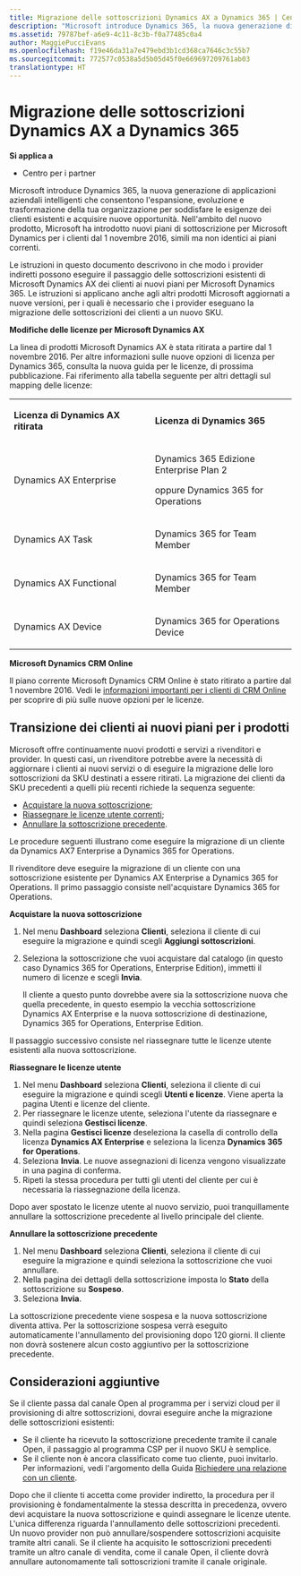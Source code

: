 ```yaml
---
title: Migrazione delle sottoscrizioni Dynamics AX a Dynamics 365 | Centro
description: "Microsoft introduce Dynamics 365, la nuova generazione di applicazioni aziendali intelligenti che consentono l&quot;espansione, evoluzione e trasformazione della tua organizzazione per soddisfare le esigenze dei clienti esistenti e acquisire nuove opportunità."
ms.assetid: 79787bef-a6e9-4c11-8c3b-f0a77485c0a4
author: MaggiePucciEvans
ms.openlocfilehash: f19e46da31a7e479ebd3b1cd368ca7646c3c55b7
ms.sourcegitcommit: 772577c0538a5d5b05d45f0e669697209761ab03
translationtype: HT
---
```

# <a name="migrate-dynamics-ax-subscriptions-to-dynamics-365"></a>Migrazione delle sottoscrizioni Dynamics AX a Dynamics 365

**Si applica a**

-  Centro per i partner

Microsoft introduce Dynamics 365, la nuova generazione di applicazioni aziendali intelligenti che consentono l'espansione, evoluzione e trasformazione della tua organizzazione per soddisfare le esigenze dei clienti esistenti e acquisire nuove opportunità. Nell'ambito del nuovo prodotto, Microsoft ha introdotto nuovi piani di sottoscrizione per Microsoft Dynamics per i clienti dal 1 novembre 2016, simili ma non identici ai piani correnti.

Le istruzioni in questo documento descrivono in che modo i provider indiretti possono eseguire il passaggio delle sottoscrizioni esistenti di Microsoft Dynamics AX dei clienti ai nuovi piani per Microsoft Dynamics 365. Le istruzioni si applicano anche agli altri prodotti Microsoft aggiornati a nuove versioni, per i quali è necessario che i provider eseguano la migrazione delle sottoscrizioni dei clienti a un nuovo SKU.

**Modifiche delle licenze per Microsoft Dynamics AX**

La linea di prodotti Microsoft Dynamics AX è stata ritirata a partire dal 1 novembre 2016. Per altre informazioni sulle nuove opzioni di licenza per Dynamics 365, consulta la nuova guida per le licenze, di prossima pubblicazione. Fai riferimento alla tabella seguente per altri dettagli sul mapping delle licenze:

<table>
<colgroup>
<col width="50%" />
<col width="50%" />
</colgroup>
<tbody>
<tr class="odd">
<td><p><strong>Licenza di Dynamics AX ritirata</strong></p></td>
<td><p><strong>Licenza di Dynamics 365</strong></p></td>
</tr>
<tr class="even">
<td><p>Dynamics AX Enterprise</p></td>
<td><p>Dynamics 365 Edizione Enterprise Plan 2</p>
<p>oppure Dynamics 365 for Operations</p></td>
</tr>
<tr class="odd">
<td><p>Dynamics AX Task</p></td>
<td><p>Dynamics 365 for Team Member</p></td>
</tr>
<tr class="even">
<td><p>Dynamics AX Functional</p></td>
<td><p>Dynamics 365 for Team Member</p></td>
</tr>
<tr class="odd">
<td><p>Dynamics AX Device</p></td>
<td><p>Dynamics 365 for Operations Device</p></td>
</tr>
</tbody>
</table>

 

**Microsoft Dynamics CRM Online**

Il piano corrente Microsoft Dynamics CRM Online è stato ritirato a partire dal 1 novembre 2016. Vedi le [informazioni importanti per i clienti di CRM Online](https://go.microsoft.com/fwlink/?linkid=831667) per scoprire di più sulle nuove opzioni per le licenze.

## <a name="transition-customers-to-new-product-plans"></a>Transizione dei clienti ai nuovi piani per i prodotti


Microsoft offre continuamente nuovi prodotti e servizi a rivenditori e provider. In questi casi, un rivenditore potrebbe avere la necessità di aggiornare i clienti ai nuovi servizi o di eseguire la migrazione delle loro sottoscrizioni da SKU destinati a essere ritirati. La migrazione dei clienti da SKU precedenti a quelli più recenti richiede la sequenza seguente:

-   [Acquistare la nuova sottoscrizione](#manual-subscription-migration-purchasenewsubsc);
-   [Riassegnare le licenze utente correnti](#manual-subscription-migration-reassignlicenses);
-   [Annullare la sottoscrizione precedente](#manual-subscription-migration-cancelsubscriptions).

Le procedure seguenti illustrano come eseguire la migrazione di un cliente da Dynamics AX7 Enterprise a Dynamics 365 for Operations.

<a href="" id="purchasenewsubsc"></a>Il rivenditore deve eseguire la migrazione di un cliente con una sottoscrizione esistente per Dynamics AX Enterprise a Dynamics 365 for Operations. Il primo passaggio consiste nell'acquistare Dynamics 365 for Operations.

**Acquistare la nuova sottoscrizione**

1.  Nel menu **Dashboard** seleziona **Clienti**, seleziona il cliente di cui eseguire la migrazione e quindi scegli **Aggiungi sottoscrizioni**.
2.  Seleziona la sottoscrizione che vuoi acquistare dal catalogo (in questo caso Dynamics 365 for Operations, Enterprise Edition), immetti il numero di licenze e scegli **Invia**.

    Il cliente a questo punto dovrebbe avere sia la sottoscrizione nuova che quella precedente, in questo esempio la vecchia sottoscrizione Dynamics AX Enterprise e la nuova sottoscrizione di destinazione, Dynamics 365 for Operations, Enterprise Edition.

<a href="" id="reassignlicenses"></a> Il passaggio successivo consiste nel riassegnare tutte le licenze utente esistenti alla nuova sottoscrizione.

**Riassegnare le licenze utente**

1.  Nel menu **Dashboard** seleziona **Clienti**, seleziona il cliente di cui eseguire la migrazione e quindi scegli **Utenti e licenze**. Viene aperta la pagina Utenti e licenze del cliente.
2.  Per riassegnare le licenze utente, seleziona l'utente da riassegnare e quindi seleziona **Gestisci licenze**.
3.  Nella pagina **Gestisci licenze** deseleziona la casella di controllo della licenza **Dynamics AX Enterprise** e seleziona la licenza **Dynamics 365 for Operations**.
4.  Seleziona **Invia**. Le nuove assegnazioni di licenza vengono visualizzate in una pagina di conferma.
5.  Ripeti la stessa procedura per tutti gli utenti del cliente per cui è necessaria la riassegnazione della licenza.

<a href="" id="cancelsubscriptions"></a> Dopo aver spostato le licenze utente al nuovo servizio, puoi tranquillamente annullare la sottoscrizione precedente al livello principale del cliente.

**Annullare la sottoscrizione precedente**

1.  Nel menu **Dashboard** seleziona **Clienti**, seleziona il cliente di cui eseguire la migrazione e quindi seleziona la sottoscrizione che vuoi annullare.
2.  Nella pagina dei dettagli della sottoscrizione imposta lo **Stato** della sottoscrizione su **Sospeso**.
3.  Seleziona **Invia**.

La sottoscrizione precedente viene sospesa e la nuova sottoscrizione diventa attiva. Per la sottoscrizione sospesa verrà eseguito automaticamente l'annullamento del provisioning dopo 120 giorni. Il cliente non dovrà sostenere alcun costo aggiuntivo per la sottoscrizione precedente.

## <a name="additional-considerations"></a>Considerazioni aggiuntive


Se il cliente passa dal canale Open al programma per i servizi cloud per il provisioning di altre sottoscrizioni, dovrai eseguire anche la migrazione delle sottoscrizioni esistenti:

-   Se il cliente ha ricevuto la sottoscrizione precedente tramite il canale Open, il passaggio al programma CSP per il nuovo SKU è semplice.
-   Se il cliente non è ancora classificato come tuo cliente, puoi invitarlo. Per informazioni, vedi l'argomento della Guida [Richiedere una relazione con un cliente](https://msdn.microsoft.com/en-us/library/partnercenter/mt750320.aspx).

Dopo che il cliente ti accetta come provider indiretto, la procedura per il provisioning è fondamentalmente la stessa descritta in precedenza, ovvero devi acquistare la nuova sottoscrizione e quindi assegnare le licenze utente. L'unica differenza riguarda l'annullamento delle sottoscrizioni precedenti. Un nuovo provider non può annullare/sospendere sottoscrizioni acquisite tramite altri canali. Se il cliente ha acquisito le sottoscrizioni precedenti tramite un altro canale di vendita, come il canale Open, il cliente dovrà annullare autonomamente tali sottoscrizioni tramite il canale originale.

 

 



